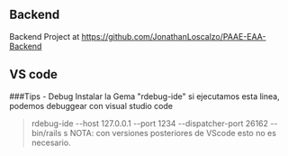## Backend
Backend Project at https://github.com/JonathanLoscalzo/PAAE-EAA-Backend

## VS code 
###Tips - Debug
Instalar la Gema "rdebug-ide"
si ejecutamos esta linea, podemos debuggear con visual studio code
> rdebug-ide --host 127.0.0.1 --port 1234 --dispatcher-port 26162 -- bin/rails s
> NOTA: con versiones posteriores de VScode esto no es necesario.

